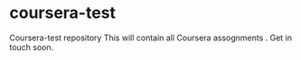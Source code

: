 # coursera-test
Coursera-test repository 
This will contain all Coursera assognments .
Get in touch soon.
